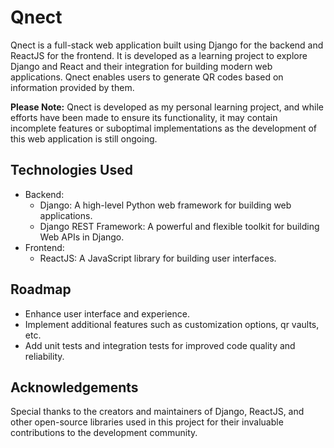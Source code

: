 # Qnect

Qnect is a full-stack web application built using Django for the backend and ReactJS for the frontend. It is developed as a learning project to explore Django and React and their integration for building modern web applications. Qnect enables users to generate QR codes based on information provided by them.

**Please Note:** Qnect is developed as my personal learning project, and while efforts have been made to ensure its functionality, it may contain incomplete features or suboptimal implementations as the development of this web application is still ongoing.

## Technologies Used
- Backend:
  - Django: A high-level Python web framework for building web applications.
  - Django REST Framework: A powerful and flexible toolkit for building Web APIs in Django.
- Frontend:
  - ReactJS: A JavaScript library for building user interfaces.

## Roadmap
- Enhance user interface and experience.
- Implement additional features such as customization options, qr vaults, etc.
- Add unit tests and integration tests for improved code quality and reliability.

## Acknowledgements
Special thanks to the creators and maintainers of Django, ReactJS, and other open-source libraries used in this project for their invaluable contributions to the development community.
